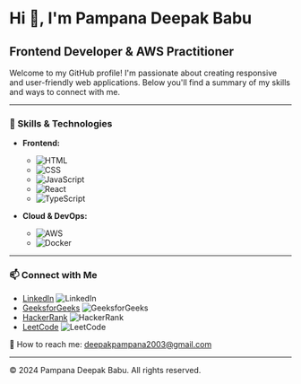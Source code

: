 # Hi 👋, I'm Pampana Deepak Babu

## Frontend Developer & AWS Practitioner

Welcome to my GitHub profile! I'm passionate about creating responsive and user-friendly web applications. Below you'll find a summary of my skills and ways to connect with me.

---

### 🚀 Skills & Technologies

- **Frontend:**
  - ![HTML](https://img.shields.io/badge/-HTML-000000?style=flat&logo=html5&logoColor=E34F26)
  - ![CSS](https://img.shields.io/badge/-CSS-000000?style=flat&logo=css3&logoColor=1572B6)
  - ![JavaScript](https://img.shields.io/badge/-JavaScript-000000?style=flat&logo=javascript&logoColor=F7DF1E)
  - ![React](https://img.shields.io/badge/-React-000000?style=flat&logo=react&logoColor=61DAFB)
  - ![TypeScript](https://img.shields.io/badge/-TypeScript-000000?style=flat&logo=typescript&logoColor=007ACC)

- **Cloud & DevOps:**
  - ![AWS](https://img.shields.io/badge/-AWS-000000?style=flat&logo=amazonaws&logoColor=FF9900)
  - ![Docker](https://img.shields.io/badge/-Docker-000000?style=flat&logo=docker&logoColor=2496ED)

---

### 📫 Connect with Me

- [LinkedIn](https://www.linkedin.com/in/deepak-babu-pampana/) ![LinkedIn](https://img.shields.io/badge/-LinkedIn-0077B5?style=flat&logo=linkedin&logoColor=white)
- [GeeksforGeeks](https://www.geeksforgeeks.org/user/pampana__deepak/) ![GeeksforGeeks](https://img.shields.io/badge/-GeeksforGeeks-0F9D58?style=flat&logo=geeksforgeeks&logoColor=white)
- [HackerRank](https://www.hackerrank.com/profile/21MH1A4242) ![HackerRank](https://img.shields.io/badge/-HackerRank-2EC866?style=flat&logo=hackerrank&logoColor=white)
- [LeetCode](https://leetcode.com/u/deepakdeepu000/) ![LeetCode](https://img.shields.io/badge/-LeetCode-FE7D37?style=flat&logo=leetcode&logoColor=white)

📧 How to reach me: [deepakpampana2003@gmail.com](mailto:deepakpampana2003@gmail.com)

---

&copy; 2024 Pampana Deepak Babu. All rights reserved.
